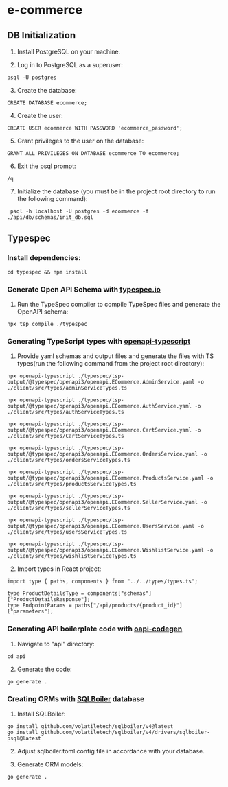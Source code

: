 # e-commerce

## DB Initialization

1. Install PostgreSQL on your machine.

2.  Log in to PostgreSQL as a superuser: 

``psql -U postgres``

3. Create the database:

``CREATE DATABASE ecommerce;``

4. Create the user: 

``CREATE USER ecommerce WITH PASSWORD 'ecommerce_password';``

5. Grant privileges to the user on the database:

``GRANT ALL PRIVILEGES ON DATABASE ecommerce TO ecommerce;``


6. Exit the psql prompt:

``/q``

7. Initialize the database (you must be in the project root directory to run the following command):

`` psql -h localhost -U postgres -d ecommerce -f ./api/db/schemas/init_db.sql``

## Typespec

### Install dependencies:

``cd typespec && npm install``

### Generate Open API Schema with [typespec.io](https://typespec.io/)

1. Run the TypeSpec compiler to compile TypeSpec files and generate the OpenAPI schema:

``npx tsp compile ./typespec``


### Generating TypeScript types with [openapi-typescript](https://www.npmjs.com/package/openapi-typescript)


1. Provide yaml schemas and output files and generate the files with TS types(run the following command from the project root directory):

````
npx openapi-typescript ./typespec/tsp-output/@typespec/openapi3/openapi.ECommerce.AdminService.yaml -o ./client/src/types/adminServiceTypes.ts 
 
npx openapi-typescript ./typespec/tsp-output/@typespec/openapi3/openapi.ECommerce.AuthService.yaml -o ./client/src/types/authServiceTypes.ts

npx openapi-typescript ./typespec/tsp-output/@typespec/openapi3/openapi.ECommerce.CartService.yaml -o ./client/src/types/CartServiceTypes.ts

npx openapi-typescript ./typespec/tsp-output/@typespec/openapi3/openapi.ECommerce.OrdersService.yaml -o ./client/src/types/ordersServiceTypes.ts

npx openapi-typescript ./typespec/tsp-output/@typespec/openapi3/openapi.ECommerce.ProductsService.yaml -o ./client/src/types/productsServiceTypes.ts

npx openapi-typescript ./typespec/tsp-output/@typespec/openapi3/openapi.ECommerce.SellerService.yaml -o ./client/src/types/sellerServiceTypes.ts

npx openapi-typescript ./typespec/tsp-output/@typespec/openapi3/openapi.ECommerce.UsersService.yaml -o ./client/src/types/usersServiceTypes.ts

npx openapi-typescript ./typespec/tsp-output/@typespec/openapi3/openapi.ECommerce.WishlistService.yaml -o ./client/src/types/wishlistServiceTypes.ts

````

2. Import types in React project:

````
import type { paths, components } from "../../types/types.ts";

type ProductDetailsType = components["schemas"]["ProductDetailsResponse"];
type EndpointParams = paths["/api/products/{product_id}"]["parameters"];

````

### Generating API boilerplate code with [oapi-codegen](https://github.com/oapi-codegen/oapi-codegen)

1. Navigate to "api" directory:

``cd api``

2. Generate the code:

``go generate .``

### Creating ORMs with [SQLBoiler](https://github.com/volatiletech/sqlboiler) database

1. Install SQLBoiler:

````
go install github.com/volatiletech/sqlboiler/v4@latest
go install github.com/volatiletech/sqlboiler/v4/drivers/sqlboiler-psql@latest
````

2. Adjust sqlboiler.toml config file in accordance with your database.

3. Generate ORM models:

``go generate .``
